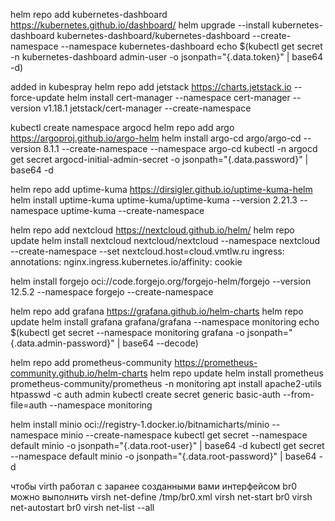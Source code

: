 helm repo add kubernetes-dashboard https://kubernetes.github.io/dashboard/
helm upgrade --install kubernetes-dashboard kubernetes-dashboard/kubernetes-dashboard --create-namespace --namespace kubernetes-dashboard
echo $(kubectl get secret -n kubernetes-dashboard admin-user -o jsonpath="{.data.token}" | base64 -d)

added in kubespray
helm repo add jetstack https://charts.jetstack.io --force-update
helm install cert-manager --namespace cert-manager --version v1.18.1 jetstack/cert-manager --create-namespace

kubectl create namespace argocd
helm repo add argo https://argoproj.github.io/argo-helm
helm install argo-cd argo/argo-cd --version 8.1.1 --create-namespace --namespace argo-cd
kubectl -n argocd get secret argocd-initial-admin-secret -o jsonpath="{.data.password}" | base64 -d

helm repo add uptime-kuma https://dirsigler.github.io/uptime-kuma-helm
helm install uptime-kuma uptime-kuma/uptime-kuma --version 2.21.3 --namespace uptime-kuma --create-namespace

helm repo add nextcloud https://nextcloud.github.io/helm/
helm repo update
helm install nextcloud nextcloud/nextcloud --namespace nextcloud --create-namespace --set nextcloud.host=cloud.vmtlw.ru
ingress:
  annotations:
    nginx.ingress.kubernetes.io/affinity: cookie


helm install forgejo oci://code.forgejo.org/forgejo-helm/forgejo --version 12.5.2 --namespace forgejo --create-namespace

helm repo add grafana https://grafana.github.io/helm-charts
helm repo update
helm install grafana grafana/grafana --namespace monitoring
echo $(kubectl get secret --namespace monitoring grafana -o jsonpath="{.data.admin-password}" | base64 --decode)


helm repo add prometheus-community https://prometheus-community.github.io/helm-charts
helm repo update
helm install prometheus prometheus-community/prometheus -n monitoring
apt install apache2-utils
htpasswd -c auth admin
kubectl create secret generic basic-auth --from-file=auth --namespace monitoring

helm install minio oci://registry-1.docker.io/bitnamicharts/minio  --namespace minio --create-namespace
kubectl get secret --namespace default minio -o jsonpath="{.data.root-user}" | base64 -d
kubectl get secret --namespace default minio -o jsonpath="{.data.root-password}" | base64 -d


чтобы virth   работал с заранее созданными вами интерфейсом br0 можно выполнить 
virsh net-define /tmp/br0.xml
virsh net-start br0
virsh net-autostart br0
virsh net-list --all
